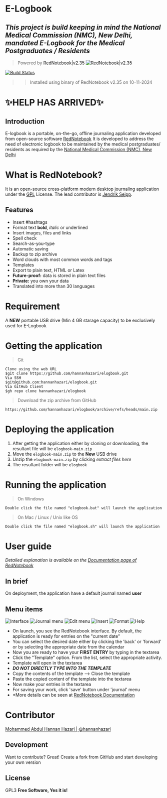 # E-Logbook
## _This project is build keeping in mind the National Medical Commission (NMC), New Delhi, mandated E-Logbook for the Medical Postgraduates / Residents_
> Powered by [RedNotebook|v2.35](https://github.com/jendrikseipp/rednotebook/releases/tag/v2.35/rednotebook-2.35.exe)
[![RedNotebook|v2.35](https://rednotebook.app/images/logo.png)](https://rednotebook.app/)

[![Build Status](https://img.shields.io/badge/Build-Unknown-Green)](https://github.com/hannanhazari/elogbook)
>> Installed using binary of RedNotebook v2.35 on 10-11-2024

# ✨HELP HAS ARRIVED✨
## Introduction
E-logbook is a portable, on-the-go, offline journaling application developed from open-source software [RedNotebook](https://rednotebook.app/)
It is developed to address the need of electronic logbook to be maintained by the medical postgraduates/ residents as required by the [National Medical Commission (NMC), New Delhi](https://www.nmc.org.in/)
# What is RedNotebook?
It is an open-source cross-platform modern desktop journaling application under the [GPL](https://www.gnu.org/licenses/gpl-3.0.html) License. The lead contributor is [Jendrik Seipp](https://github.com/jendrikseipp).
## Features
- Insert #hashtags
- Format text **bold**, *italic* or underlined
- Insert images, files and links
- Spell check
- Search-as-you-type
- Automatic saving
- Backup to zip archive
- Word clouds with most common words and tags
- Templates
- Export to plain text, HTML or Latex
- **Future-proof:** data is stored in plain text files
- **Private:** you own your data
- Translated into more than 30 languages

# Requirement
A **NEW** portable USB drive (Min 4 GB starage capacity) to be exclusively used for E-Logbook

# Getting the application
> Git
```
Clone using the web URL 
$git clone https://github.com/hannanhazari/elogbook.git
Via SSH
$git@github.com:hannanhazari/elogbook.git
Via GitHub Client
$gh repo clone hannanhazari/elogbook
```
> Download the zip archive from GitHub
```
https://github.com/hannanhazari/elogbook/archive/refs/heads/main.zip
```

# Deploying the application
1. After getting the application either by cloning or downloading, the resultant file will be `elogbook-main.zip`
2. Move the `elogbook-main.zip` to the **New** USB drive
3. Unzip the `elogbook-main.zip` by clicking *extract files here*
4. The resultant folder will be `elogbook`

# Running the application
> On Windows
```
Double click the file named "elogbook.bat" will launch the application
```
> On Mac / Linux / Unix like OS
```
Double click the file named "elogbook.sh" will launch the application
```

# User guide
*Detailed explanation is available on the [Documentation page of RedNotebook](https://rednotebook.app/help.html)*
## In brief
On deployment, the application have a default journal named **user**

## Menu items
![Interface](/source/img/RedNotebook_interface.png)
![Journal menu](/source/img/RedNotebook_journal_menu.png)
![Edit menu](/source/img/RedNotebook_edit_menu.png)
![Insert](/source/img/RedNotebook_insert_menu.png)
![Format](/source/img/RedNotebook_format_menu.png)
![Help](/source/img/RedNotebook_help_menu.png)
- On launch, you see the RedNotebook interface. By default, the application is ready for entries on the "current date"
- You can select the desired date either by clicking the 'back' or 'forward' or by selecting the appropriate date from the calendar
- Now you are ready to have your **FIRST ENTRY** by typing in the textarea
- Click the "Template" option. From the list, select the appropriate activity.
- Template will open in the textarea
- _**DO NOT DIRECTLY TYPE INTO THE TEMPLATE**_
- Copy the contents of the template --> Close the template
- Paste the copied content of the template into the textarea
- Now make your entries in the textarea
- For saving your work, click 'save' button under 'journal' menu
- *More details can be seen at [RedNotebook Documentation](https://rednotebook.app/help.html)

# Contributor
[Mohammed Abdul Hannan Hazari | @hannanhazari](https://github.com/hannanhazari)
## Development
Want to contribute? Great!
Create a fork from GitHub and start developing your own version
## License
GPL3
**Free Software, Yes it is!**